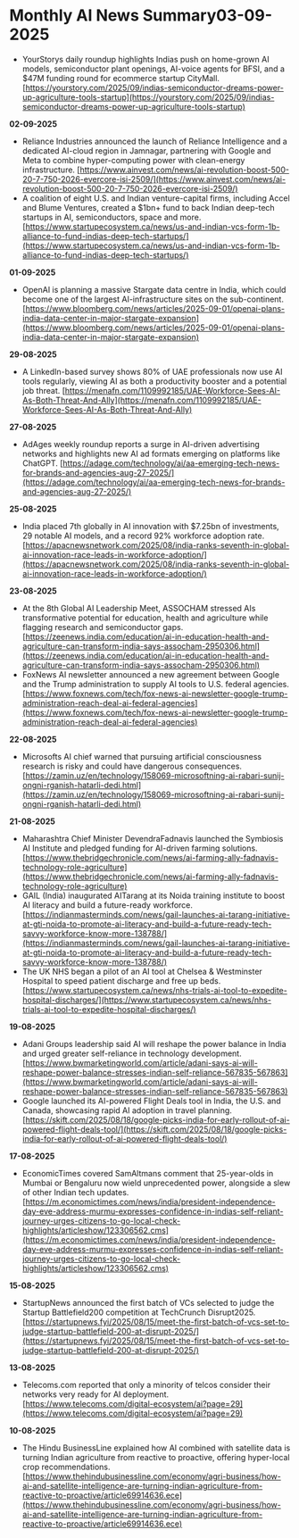 # Monthly AI News Summary**03-09-2025**  
- YourStorys daily roundup highlights Indias push on home-grown AI models, semiconductor plant openings, AI-voice agents for BFSI, and a $47M funding round for ecommerce startup CityMall. [https://yourstory.com/2025/09/indias-semiconductor-dreams-power-up-agriculture-tools-startup](https://yourstory.com/2025/09/indias-semiconductor-dreams-power-up-agriculture-tools-startup)  

**02-09-2025**  
- Reliance Industries announced the launch of Reliance Intelligence and a dedicated AI-cloud region in Jamnagar, partnering with Google and Meta to combine hyper-computing power with clean-energy infrastructure. [https://www.ainvest.com/news/ai-revolution-boost-500-20-7-750-2026-evercore-isi-2509/](https://www.ainvest.com/news/ai-revolution-boost-500-20-7-750-2026-evercore-isi-2509/)  
- A coalition of eight U.S. and Indian venture-capital firms, including Accel and Blume Ventures, created a $1bn+ fund to back Indian deep-tech startups in AI, semiconductors, space and more. [https://www.startupecosystem.ca/news/us-and-indian-vcs-form-1b-alliance-to-fund-indias-deep-tech-startups/](https://www.startupecosystem.ca/news/us-and-indian-vcs-form-1b-alliance-to-fund-indias-deep-tech-startups/)  

**01-09-2025**  
- OpenAI is planning a massive Stargate data centre in India, which could become one of the largest AI-infrastructure sites on the sub-continent. [https://www.bloomberg.com/news/articles/2025-09-01/openai-plans-india-data-center-in-major-stargate-expansion](https://www.bloomberg.com/news/articles/2025-09-01/openai-plans-india-data-center-in-major-stargate-expansion)  

**29-08-2025**  
- A LinkedIn-based survey shows 80% of UAE professionals now use AI tools regularly, viewing AI as both a productivity booster and a potential job threat. [https://menafn.com/1109992185/UAE-Workforce-Sees-AI-As-Both-Threat-And-Ally](https://menafn.com/1109992185/UAE-Workforce-Sees-AI-As-Both-Threat-And-Ally)  

**27-08-2025**  
- AdAges weekly roundup reports a surge in AI-driven advertising networks and highlights new AI ad formats emerging on platforms like ChatGPT. [https://adage.com/technology/ai/aa-emerging-tech-news-for-brands-and-agencies-aug-27-2025/](https://adage.com/technology/ai/aa-emerging-tech-news-for-brands-and-agencies-aug-27-2025/)  

**25-08-2025**  
- India placed 7th globally in AI innovation with $7.25bn of investments, 29 notable AI models, and a record 92% workforce adoption rate. [https://apacnewsnetwork.com/2025/08/india-ranks-seventh-in-global-ai-innovation-race-leads-in-workforce-adoption/](https://apacnewsnetwork.com/2025/08/india-ranks-seventh-in-global-ai-innovation-race-leads-in-workforce-adoption/)  

**23-08-2025**  
- At the 8th Global AI Leadership Meet, ASSOCHAM stressed AIs transformative potential for education, health and agriculture while flagging research and semiconductor gaps. [https://zeenews.india.com/education/ai-in-education-health-and-agriculture-can-transform-india-says-assocham-2950306.html](https://zeenews.india.com/education/ai-in-education-health-and-agriculture-can-transform-india-says-assocham-2950306.html)  
- FoxNews AI newsletter announced a new agreement between Google and the Trump administration to supply AI tools to U.S. federal agencies. [https://www.foxnews.com/tech/fox-news-ai-newsletter-google-trump-administration-reach-deal-ai-federal-agencies](https://www.foxnews.com/tech/fox-news-ai-newsletter-google-trump-administration-reach-deal-ai-federal-agencies)  

**22-08-2025**  
- Microsofts AI chief warned that pursuing artificial consciousness research is risky and could have dangerous consequences. [https://zamin.uz/en/technology/158069-microsoftning-ai-rabari-sunij-ongni-rganish-hatarli-dedi.html](https://zamin.uz/en/technology/158069-microsoftning-ai-rabari-sunij-ongni-rganish-hatarli-dedi.html)  

**21-08-2025**  
- Maharashtra Chief Minister DevendraFadnavis launched the Symbiosis AI Institute and pledged funding for AI-driven farming solutions. [https://www.thebridgechronicle.com/news/ai-farming-ally-fadnavis-technology-role-agriculture](https://www.thebridgechronicle.com/news/ai-farming-ally-fadnavis-technology-role-agriculture)  
- GAIL (India) inaugurated AITarang at its Noida training institute to boost AI literacy and build a future-ready workforce. [https://indianmasterminds.com/news/gail-launches-ai-tarang-initiative-at-gti-noida-to-promote-ai-literacy-and-build-a-future-ready-tech-savvy-workforce-know-more-138788/](https://indianmasterminds.com/news/gail-launches-ai-tarang-initiative-at-gti-noida-to-promote-ai-literacy-and-build-a-future-ready-tech-savvy-workforce-know-more-138788/)  
- The UK NHS began a pilot of an AI tool at Chelsea & Westminster Hospital to speed patient discharge and free up beds. [https://www.startupecosystem.ca/news/nhs-trials-ai-tool-to-expedite-hospital-discharges/](https://www.startupecosystem.ca/news/nhs-trials-ai-tool-to-expedite-hospital-discharges/)  

**19-08-2025**  
- Adani Groups leadership said AI will reshape the power balance in India and urged greater self-reliance in technology development. [https://www.bwmarketingworld.com/article/adani-says-ai-will-reshape-power-balance-stresses-indian-self-reliance-567835-567863](https://www.bwmarketingworld.com/article/adani-says-ai-will-reshape-power-balance-stresses-indian-self-reliance-567835-567863)  
- Google launched its AI-powered Flight Deals tool in India, the U.S. and Canada, showcasing rapid AI adoption in travel planning. [https://skift.com/2025/08/18/google-picks-india-for-early-rollout-of-ai-powered-flight-deals-tool/](https://skift.com/2025/08/18/google-picks-india-for-early-rollout-of-ai-powered-flight-deals-tool/)  

**17-08-2025**  
- EconomicTimes covered SamAltmans comment that 25-year-olds in Mumbai or Bengaluru now wield unprecedented power, alongside a slew of other Indian tech updates. [https://m.economictimes.com/news/india/president-independence-day-eve-address-murmu-expresses-confidence-in-indias-self-reliant-journey-urges-citizens-to-go-local-check-highlights/articleshow/123306562.cms](https://m.economictimes.com/news/india/president-independence-day-eve-address-murmu-expresses-confidence-in-indias-self-reliant-journey-urges-citizens-to-go-local-check-highlights/articleshow/123306562.cms)  

**15-08-2025**  
- StartupNews announced the first batch of VCs selected to judge the Startup Battlefield200 competition at TechCrunch Disrupt2025. [https://startupnews.fyi/2025/08/15/meet-the-first-batch-of-vcs-set-to-judge-startup-battlefield-200-at-disrupt-2025/](https://startupnews.fyi/2025/08/15/meet-the-first-batch-of-vcs-set-to-judge-startup-battlefield-200-at-disrupt-2025/)  

**13-08-2025**  
- Telecoms.com reported that only a minority of telcos consider their networks very ready for AI deployment. [https://www.telecoms.com/digital-ecosystem/ai?page=29](https://www.telecoms.com/digital-ecosystem/ai?page=29)  

**10-08-2025**  
- The Hindu BusinessLine explained how AI combined with satellite data is turning Indian agriculture from reactive to proactive, offering hyper-local crop recommendations. [https://www.thehindubusinessline.com/economy/agri-business/how-ai-and-satellite-intelligence-are-turning-indian-agriculture-from-reactive-to-proactive/article69914636.ece](https://www.thehindubusinessline.com/economy/agri-business/how-ai-and-satellite-intelligence-are-turning-indian-agriculture-from-reactive-to-proactive/article69914636.ece)  